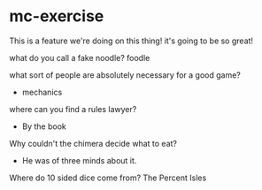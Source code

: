 # mc-exercise

This is a feature we're doing on this thing! it's going to be so great!

what do you call a fake noodle?
foodle

what sort of people are absolutely necessary for a good game?
- mechanics

where can you find a rules lawyer?
- By the book

Why couldn't the chimera decide what to eat?
- He was of three minds about it.

Where do 10 sided dice come from?
The Percent Isles